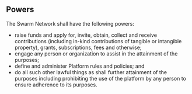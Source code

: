 ## Powers

The Swarm Network shall have the following powers:
- raise funds and apply for, invite, obtain, collect and receive contributions (including in-kind contributions of tangible or intangible property), grants, subscriptions, fees and otherwise;
- engage any person or organization to assist in the attainment of the purposes;
- define and administer Platform rules and policies; and
- do all such other lawful things as shall further attainment of the purposes including prohibiting the use of the platform by any person to ensure adherence to its purposes.
